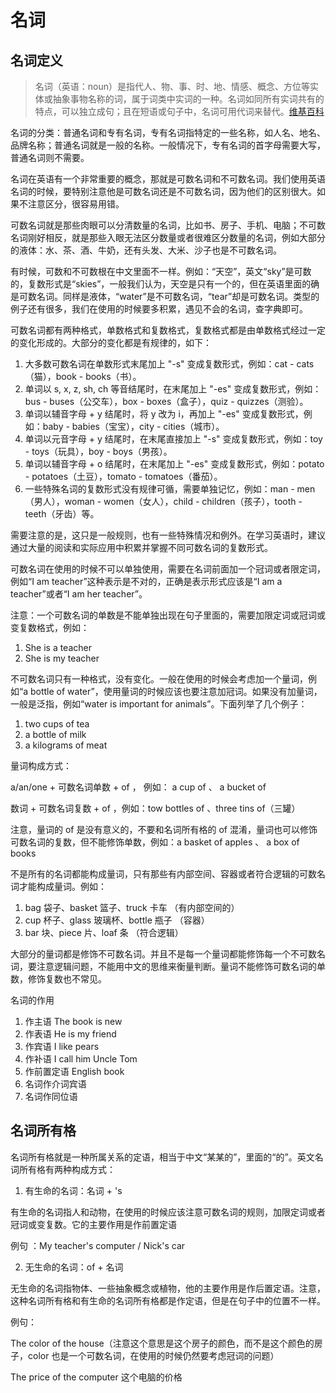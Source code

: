 # 名词

## 名词定义

> 名词（英语：noun）是指代人、物、事、时、地、情感、概念、方位等实体或抽象事物名称的词，属于词类中实词的一种。名词如同所有实词共有的特点，可以独立成句；且在短语或句子中，名词可用代词来替代。[维基百科](https://zh.wikipedia.org/wiki/%E5%90%8D%E8%A9%9E)

名词的分类：普通名词和专有名词，专有名词指特定的一些名称，如人名、地名、品牌名称；普通名词就是一般的名称。一般情况下，专有名词的首字母需要大写，普通名词则不需要。

名词在英语有一个非常重要的概念，那就是可数名词和不可数名词。我们使用英语名词的时候，要特别注意他是可数名词还是不可数名词，因为他们的区别很大。如果不注意区分，很容易用错。

可数名词就是那些肉眼可以分清数量的名词，比如书、房子、手机、电脑；不可数名词刚好相反，就是那些入眼无法区分数量或者很难区分数量的名词，例如大部分的液体：水、茶、酒、牛奶，还有头发、大米、沙子也是不可数名词。

有时候，可数和不可数根在中文里面不一样。例如：“天空”，英文“sky”是可数的，复数形式是“skies”，一般我们认为，天空是只有一个的，但在英语里面的确是可数名词。同样是液体，“water”是不可数名词，“tear”却是可数名词。类型的例子还有很多，我们在使用的时候要多积累，遇见不会的名词，查字典即可。

可数名词都有两种格式，单数格式和复数格式，复数格式都是由单数格式经过一定的变化形成的。大部分的变化都是有规律的，如下：

1. 大多数可数名词在单数形式末尾加上 "-s" 变成复数形式，例如：cat - cats（猫），book - books（书）。
2. 单词以 s, x, z, sh, ch 等音结尾时，在末尾加上 "-es" 变成复数形式，例如：bus - buses（公交车），box - boxes（盒子），quiz - quizzes（测验）。
3. 单词以辅音字母 + y 结尾时，将 y 改为 i，再加上 "-es" 变成复数形式，例如：baby - babies（宝宝），city - cities（城市）。
4. 单词以元音字母 + y 结尾时，在末尾直接加上 "-s" 变成复数形式，例如：toy - toys（玩具），boy - boys（男孩）。
5. 单词以辅音字母 + o 结尾时，在末尾加上 "-es" 变成复数形式，例如：potato - potatoes（土豆），tomato - tomatoes（番茄）。
6. 一些特殊名词的复数形式没有规律可循，需要单独记忆，例如：man - men（男人），woman - women（女人），child - children（孩子），tooth - teeth（牙齿）等。

需要注意的是，这只是一般规则，也有一些特殊情况和例外。在学习英语时，建议通过大量的阅读和实际应用中积累并掌握不同可数名词的复数形式。

可数名词在使用的时候不可以单独使用，需要在名词前面加一个冠词或者限定词，例如“I am teacher”这种表示是不对的，正确是表示形式应该是“I am a teacher”或者“I am her teacher”。

注意：一个可数名词的单数是不能单独出现在句子里面的，需要加限定词或冠词或变复数格式，例如：

1. She is a teacher
1. She is my teacher

不可数名词只有一种格式，没有变化。一般在使用的时候会考虑加一个量词，例如“a bottle of water”，使用量词的时候应该也要注意加冠词。如果没有加量词，一般是泛指，例如“water is important for animals”。下面列举了几个例子：

1. two cups of tea
2. a bottle of milk
3. a kilograms of meat

量词构成方式：

a/an/one + 可数名词单数 + of ， 例如： a cup of 、 a bucket of

数词 + 可数名词复数 + of ，例如：tow bottles of 、three tins of（三罐）

注意，量词的 of 是没有意义的，不要和名词所有格的 of 混淆，量词也可以修饰可数名词的复数，但不能修饰单数，例如：a basket of apples 、 a box of books

不是所有的名词都能构成量词，只有那些有内部空间、容器或者符合逻辑的可数名词才能构成量词。例如：

1. bag 袋子、basket 篮子、truck 卡车 （有内部空间的）
2. cup 杯子、glass 玻璃杯、bottle 瓶子 （容器）
3. bar 块、piece 片、loaf 条 （符合逻辑）

大部分的量词都是修饰不可数名词。并且不是每一个量词都能修饰每一个不可数名词，要注意逻辑问题，不能用中文的思维来衡量判断。量词不能修饰可数名词的单数，修饰复数也不常见。

名词的作用

1. 作主语 The book is new
2. 作表语 He is my friend
3. 作宾语 I like pears
4. 作补语 I call him Uncle Tom
5. 作前置定语 English book
6. 名词作介词宾语
7. 名词作同位语

## 名词所有格

名词所有格就是一种所属关系的定语，相当于中文“某某的”，里面的“的”。英文名词所有格有两种构成方式：

1. 有生命的名词：名词 + 's

有生命的名词指人和动物，在使用的时候应该注意可数名词的规则，加限定词或者冠词或变复数。它的主要作用是作前置定语

例句 ：My teacher's computer / Nick's car

2. 无生命的名词：of + 名词

无生命的名词指物体、一些抽象概念或植物，他的主要作用是作后置定语。注意，这种名词所有格和有生命的名词所有格都是作定语，但是在句子中的位置不一样。

例句：

The color of the house（注意这个意思是这个房子的颜色，而不是这个颜色的房子，color 也是一个可数名词，在使用的时候仍然要考虑冠词的问题）

The price of the computer 这个电脑的价格
